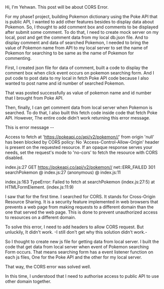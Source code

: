 Hi, I'm Yehwan. This post will be about CORS Error.

For my phase1 project, building Pokemon dictionary using the Poke API that is public API, I wanted to add other features besides to display data about Pokemon. So, I thought to add comment box and comments to be displayed after submit some comment. To do that, I need to create mock server on my local, post and get the comment data from my local db.json file. And to display comment and data of searched Pokemon, I needed to bring the value of Pokemon name from API to my local server to set the name of Pokemon for searching to be same as the name of Pokemon for commenting.

First, I created json file for data of comment, built a code to display the comment box when click event occurs on pokemon searching form. And I put code to post data to my local in fetch Poke API code because I also wanted to post name and id number of searched Pokemon.

That was posted successfully as value of pokemon name and id number that I brought from Poke API.

Then, finally, I can get comment data from local server when Pokemon is searched. To do that, I also built this fetch code inside code that fetch Poke API. However, The entire code didn't work returning this error message.

This is error message --



Access to fetch at 'https://pokeapi.co/api/v2/pokemon//' from origin 'null' has been blocked by CORS policy: No 'Access-Control-Allow-Origin' header is present on the requested resource. If an opaque response serves your needs, set the request's mode to 'no-cors' to fetch the resource with CORS disabled.

index.js:27          GET https://pokeapi.co/api/v2/pokemon// net::ERR_FAILED 301
searchPokemon @ index.js:27
(anonymous) @ index.js:11

index.js:163 TypeError: Failed to fetch
    at searchPokemon (index.js:27:5)
    at HTMLFormElement.<anonymous> (index.js:11:9)



I saw that for the first time. I searched for CORS. It stands for Cross-Origin Resource Sharing. It is a security feature implemented in web browsers that prevents a web page from making requests to a different domain than the one that served the web page. This is done to prevent unauthorized access to resources on a different domain.

To solve this error, I need to add headers to allow CORS request. But unluckily, It didn't work. -I still don't get why this solution didn't work.-

So I thought to create new js file for getting data from local server. I built the code that get data from local server when event of Pokemon searching Form occurs. That means searching form has a event listener function on each js files, One for the Poke API and the other for my local server.

That way, the CORS error was solved well.

In this time, I understood that I need to authorise access to public API to use other domain together.